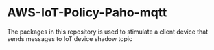 # AWS-IoT-Policy-Paho-mqtt
The packages in this repository is used to stimulate a client device that sends messages to IoT device shadow topic
